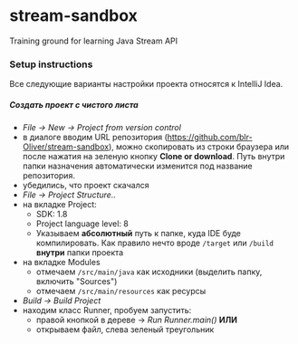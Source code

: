 # stream-sandbox
Training ground for learning Java Stream API

### Setup instructions
Все следующие варианты настройки проекта относятся к IntelliJ Idea.

##### Создать проект с чистого листа 
 - *File -> New -> Project from version control*
 - в диалоге вводим URL репозитория (https://github.com/blr-Oliver/stream-sandbox), можно скопировать из строки браузера или после нажатия на зеленую кнопку **Clone or download**. Путь внутри папки назначения автоматически изменится под название репозитория.
 - убедились, что проект скачался
 - *File -> Project Structure..*
 - на вкладке Project:
    - SDK: 1.8
    - Project language level: 8
    - Указываем **абсолютный** путь к папке, куда IDE буде компилировать. Как правило нечто вроде `/target` или `/build` **внутри** папки проекта
 - на вкладке Modules
    - отмечаем `/src/main/java` как исходники (выделить папку, включить "Sources")
    - отмечаем `/src/main/resources` как ресурсы
 - *Build -> Build Project*
 - находим класс Runner, пробуем запустить:
    - правой кнопкой в дереве -> *Run Runner.main()* **ИЛИ**
    - открываем файл, слева зеленый треугольник